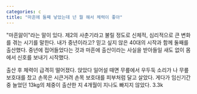 ```yaml
---
categories: c
title: "마흔에 둘째 낳았는데 넌 뭘 해서 체력이 좋아"
---
```

"마흔앓이"라는 말이 있다. 제2의 사춘기라고 불릴 정도로 신체적, 심리적으로 큰 변화를 겪는 시기를 말한다. 내가 중년이라고? 믿고 싶지 않은 40대의 시작과 함께 둘째를 출산했다. 중년에 접어들었다는 것과 마흔에 출산이라는 사실을 받아들일 새도 없이 몸에서 신호를 보내기 시작했다.

출산 후 체력이 급격히 떨어졌다. 앉았다 일어설 때면 무릎에서 우두둑 소리가 나 무릎 보호대를 찼고 손목은 시큰거려 손목 보호대를 피부처럼 달고 살았다. 게다가 임신기간 중 늘었던 13kg의 체중이 출산한 지 4개월이 지나도 빠지지 않았다. 3.3k